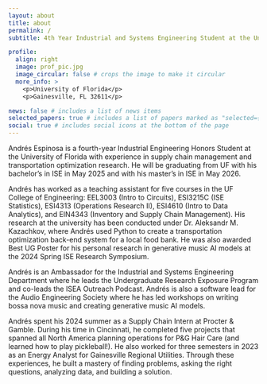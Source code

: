 ```yaml
---
layout: about
title: about
permalink: /
subtitle: 4th Year Industrial and Systems Engineering Student at the University of Florida

profile:
  align: right
  image: prof_pic.jpg
  image_circular: false # crops the image to make it circular
  more_info: >
    <p>University of Florida</p>
    <p>Gainesville, FL 32611</p>

news: false # includes a list of news items
selected_papers: true # includes a list of papers marked as "selected={true}"
social: true # includes social icons at the bottom of the page
---
```


Andrés Espinosa is a fourth-year Industrial Engineering Honors Student at the University of Florida with experience in supply chain management and transportation optimization research. He will be graduating from UF with his bachelor’s in ISE in May 2025 and with his master’s in ISE in May 2026. 

Andrés has worked as a teaching assistant for five courses in the UF College of Engineering: EEL3003 (Intro to Circuits), ESI3215C (ISE Statistics), ESI4313 (Operations Research II), ESI4610 (Intro to Data Analytics), and EIN4343 (Inventory and Supply Chain Management). His research at the university has been conducted under Dr. Aleksandr M. Kazachkov, where Andrés used Python to create a transportation optimization back-end system for a local food bank. He was also awarded Best UG Poster for his personal research in generative music AI models at the 2024 Spring ISE Research Symposium.

Andrés is an Ambassador for the Industrial and Systems Engineering Department where he leads the Undergraduate Research Exposure Program and co-leads the ISEA Outreach Podcast. Andrés is also a software lead for the Audio Engineering Society where he has led workshops on writing bossa nova music and creating generative music AI models.

Andrés spent his 2024 summer as a Supply Chain Intern at Procter & Gamble. During his time in Cincinnati, he completed five projects that spanned all North America planning operations for P&G Hair Care (and learned how to play pickleball!). He also worked for three semesters in 2023 as an Energy Analyst for Gainesville Regional Utilities. Through these experiences, he built a mastery of finding problems, asking the right questions, analyzing data, and building a solution. 

